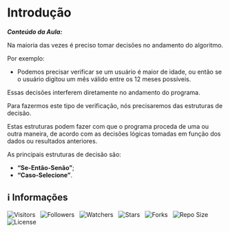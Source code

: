 <!-- Título -->
# Introdução

***Conteúdo da Aula:***

Na maioria das vezes é preciso tomar decisões no andamento do algoritmo.

Por exemplo:

* Podemos precisar verificar se um usuário é maior de idade, ou então se o usuário digitou um mês válido entre os 12 meses possíveis.

Essas decisões interferem diretamente no andamento do programa.

Para fazermos este tipo de verificação, nós precisaremos das estruturas de decisão.

Estas estruturas podem fazer com que o programa proceda de uma ou outra maneira, de acordo com as decisões lógicas tomadas em função dos dados ou resultados anteriores.

As principais estruturas de decisão são:

* **“Se-Então-Senão”**;
* **“Caso-Selecione”**.

<!-- Information -->
## &#8505; Informações

![Visitors](https://api.visitorbadge.io/api/visitors?path=Devsgeeknerd%2Fcla-int-est-dec-log-par-pro-com-bas&label=Visitantes&labelColor=%23f9e64f&countColor=%23008000&style=plastic "Total de Visitas")
&nbsp;
![Followers](https://img.shields.io/github/followers/Devsgeeknerd?style=p&label=Seguidores&labelColor=f9e64f&color=008000 "Total de Seguidores")
&nbsp;
![Watchers](https://img.shields.io/github/watchers/Devsgeeknerd/cla-int-est-dec-log-par-pro-com-bas?style=p&label=Observadores&labelColor=f9e64f&color=008000 "Total de Observadores")
&nbsp;
![Stars](https://img.shields.io/github/stars/Devsgeeknerd/cla-int-est-dec-log-par-pro-com-bas?style=p&label=Estrelas&labelColor=f9e64f&color=008000 "Total de Estrelas")
&nbsp;
![Forks](https://img.shields.io/github/forks/Devsgeeknerd/cla-int-est-dec-log-par-pro-com-bas?style=p&label=Bifurcações&labelColor=f9e64f&color=008000 "Total de Bifurcações")
&nbsp;
![Repo Size](https://img.shields.io/github/repo-size/Devsgeeknerd/cla-int-est-dec-log-par-pro-com-bas?style=p&label=Tamanho&labelColor=f9e64f&color=008000& "Tamanho do Repositório")
&nbsp;
![License](https://img.shields.io/github/license/Devsgeeknerd/cla-int-est-dec-log-par-pro-com-bas?style=p&label=Licença&labelColor=f9e64f&color=008000 "Licença do Repositório")
